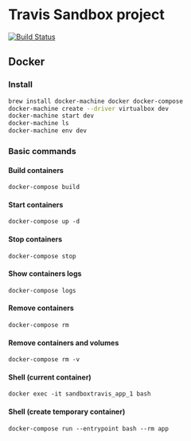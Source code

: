# Travis Sandbox project

[![Build Status](https://travis-ci.org/mluberry/sandbox-travis.svg?branch=master)](https://travis-ci.org/mluberry/sandbox-travis)

## Docker

### Install

```bash
brew install docker-machine docker docker-compose
docker-machine create --driver virtualbox dev
docker-machine start dev
docker-machine ls
docker-machine env dev
```

### Basic commands

#### Build containers
``docker-compose build``

#### Start containers
``docker-compose up -d``

#### Stop containers
``docker-compose stop``

#### Show containers logs
``docker-compose logs``

#### Remove containers
``docker-compose rm``

#### Remove containers and volumes
``docker-compose rm -v``

#### Shell (current container)
``docker exec -it sandboxtravis_app_1 bash``

#### Shell (create temporary container)
``docker-compose run --entrypoint bash --rm app``
